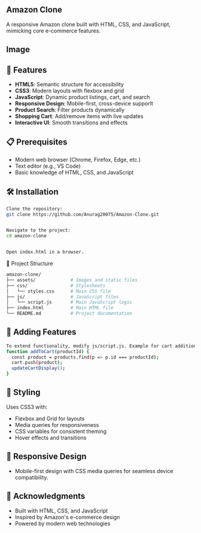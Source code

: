 ## Amazon Clone
A responsive Amazon clone built with HTML, CSS, and JavaScript, mimicking core e-commerce features.
## Image
## 🚀 Features

- **HTML5**: Semantic structure for accessibility
- **CSS3**: Modern layouts with flexbox and grid
- **JavaScript**: Dynamic product listings, cart, and search
- **Responsive Design**: Mobile-first, cross-device supporlt
- **Product Search**: Filter products dynamically
- **Shopping Cart**: Add/remove items with live updates
- **Interactive UI**: Smooth transitions and effects

## 📋 Prerequisites

- Modern web browser (Chrome, Firefox, Edge, etc.)
- Text editor (e.g., VS Code)
- Basic knowledge of HTML, CSS, and JavaScript

## 🛠️ Installation
```bash
Clone the repository:
git clone https://github.com/Anurag20075/Amazon-Clone.git


Navigate to the project:
cd amazon-clone


Open index.html in a browser.
````

📁 Project Structure
```bash
amazon-clone/
├── assets/             # Images and static files
├── css/                # Stylesheets
│   └── styles.css      # Main CSS file
├── js/                 # JavaScript files
│   └── script.js       # Main JavaScript logic
├── index.html          # Main HTML file
└── README.md           # Project documentation
````
## 🧩 Adding Features
```bash
To extend functionality, modify js/script.js. Example for cart addition:
function addToCart(productId) {
  const product = products.find(p => p.id === productId);
  cart.push(product);
  updateCartDisplay();
}
````
## 🎨 Styling
Uses CSS3 with:

- Flexbox and Grid for layouts
- Media queries for responsiveness
- CSS variables for consistent theming
- Hover effects and transitions

## 📱 Responsive Design
- Mobile-first design with CSS media queries for seamless device compatibility.

## 🙏 Acknowledgments

- Built with HTML, CSS, and JavaScript
- Inspired by Amazon's e-commerce design
- Powered by modern web technologies

